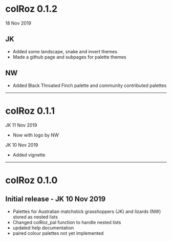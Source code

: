 # colRoz 0.1.2
18 Nov 2019
## JK

* Added some landscape, snake and invert themes
* Made a github page and subpages for palette themes

## NW
* Added Black Throated Finch palette and community contributed palettes

***
# colRoz 0.1.1
JK 11 Nov 2019

* Now with logo by NW

JK 10 Nov 2019

* Added vignette

***
# colRoz 0.1.0
## Initial release - JK 10 Nov 2019
* Palettes for Australian matchstick grasshoppers (JK) and lizards (NW) stored as nested lists
* Changed colRoz_pal function to handle nested lists
* updated help documentation
* paired colour palettes not yet implemented

